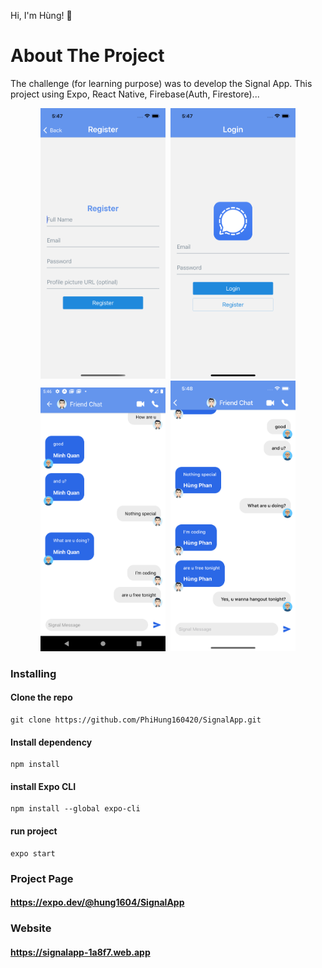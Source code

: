  Hi, I'm Hùng! 👋

# About The Project

The challenge (for learning purpose) was to develop the Signal App. This project using Expo, React Native, Firebase(Auth, Firestore)...

<p align="center">
  <kbd>
    <img src="https://github.com/PhiHung160420/SignalApp/blob/main/assets/screenshot/register.png" title="Register App" width="200">
  </kbd>
  <kbd>
    <img src="https://github.com/PhiHung160420/SignalApp/blob/main/assets/screenshot/login.png" title="Login App" width="200">
  </kbd>
   <kbd>
    <img src="https://github.com/PhiHung160420/SignalApp/blob/main/assets/screenshot/chat-android.png" title="Chat Android" width="200">
  </kbd>
  <kbd>
    <img src="https://github.com/PhiHung160420/SignalApp/blob/main/assets/screenshot/chat-ios.png" title="Chat IOS" width="200">
  </kbd>
</p>

### Installing

#### Clone the repo

```
git clone https://github.com/PhiHung160420/SignalApp.git
```
#### Install dependency

```
npm install
```
#### install Expo CLI

```
npm install --global expo-cli
```
#### run project

```
expo start
```
### Project Page
#### https://expo.dev/@hung1604/SignalApp

### Website
#### https://signalapp-1a8f7.web.app
